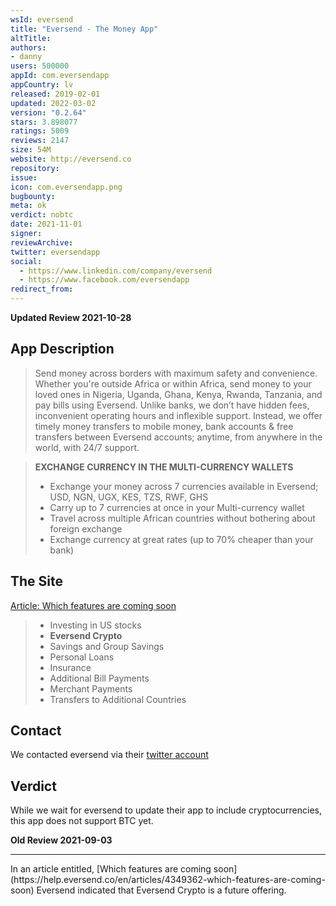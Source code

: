 ```yaml
---
wsId: eversend
title: "Eversend - The Money App"
altTitle: 
authors:
- danny
users: 500000
appId: com.eversendapp
appCountry: lv
released: 2019-02-01
updated: 2022-03-02
version: "0.2.64"
stars: 3.898077
ratings: 5009
reviews: 2147
size: 54M
website: http://eversend.co
repository: 
issue: 
icon: com.eversendapp.png
bugbounty: 
meta: ok
verdict: nobtc
date: 2021-11-01
signer: 
reviewArchive:
twitter: eversendapp
social:
  - https://www.linkedin.com/company/eversend
  - https://www.facebook.com/eversendapp
redirect_from:
---
```


**Updated Review 2021-10-28**

## App Description

> Send money across borders with maximum safety and convenience. Whether you're outside Africa or within Africa, send money to your loved ones in Nigeria, Uganda, Ghana, Kenya, Rwanda, Tanzania, and pay bills using Eversend. Unlike banks, we don’t have hidden fees, inconvenient operating hours and inflexible support. Instead, we offer timely money transfers to mobile money, bank accounts & free transfers between Eversend accounts; anytime, from anywhere in the world, with 24/7 support.

> **EXCHANGE CURRENCY IN THE MULTI-CURRENCY WALLETS**
> - Exchange your money across 7 currencies available in Eversend; USD, NGN, UGX, KES, TZS, RWF, GHS
> - Carry up to 7 currencies at once in your Multi-currency wallet
> - Travel across multiple African countries without bothering about foreign exchange
> - Exchange currency at great rates (up to 70% cheaper than your bank)

## The Site

[Article: Which features are coming soon](https://help.eversend.co/en/articles/4349362-which-features-are-coming-soon)

> - Investing in US stocks
> - **Eversend Crypto**
> - Savings and Group Savings
> - Personal Loans 
> - Insurance
> - Additional Bill Payments
> - Merchant Payments
> - Transfers to Additional Countries

## Contact

We contacted eversend via their [twitter account](https://twitter.com/BitcoinWalletz/status/1453638540869332993)  

## Verdict

While we wait for eversend to update their app to include cryptocurrencies, this app does not support BTC yet.

**Old Review 2021-09-03**
<hr />
In an article entitled, [Which features are coming soon](https://help.eversend.co/en/articles/4349362-which-features-are-coming-soon) 
Eversend indicated that Eversend Crypto is a future offering.

